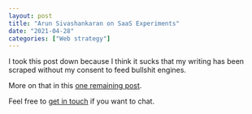 ```yaml
---
layout: post
title: "Arun Sivashankaran on SaaS Experiments"
date: "2021-04-28"
categories: ["Web strategy"]
---
```


I took this post down because I think it sucks that my writing has been scraped without my consent to feed bullshit engines.

More on that in this [one remaining post](/my-final-blog-post).

Feel free to [get in touch](/contact) if you want to chat.
